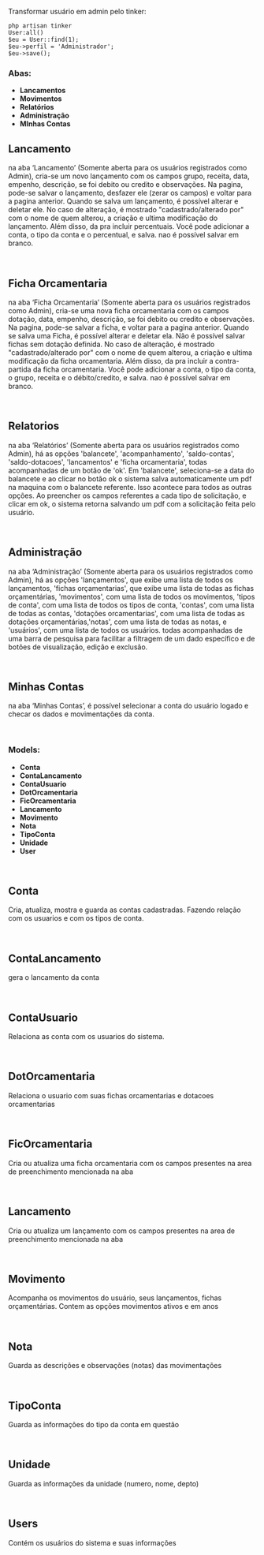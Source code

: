 Transformar usuário em admin pelo tinker:

    php artisan tinker
    User:all()
    $eu = User::find(1);
    $eu->perfil = 'Administrador';
    $eu->save();

 ### Abas:
- <b>Lancamentos</b>
- <b>Movimentos</b>
- <b>Relatórios</b>
- <b>Administração</b>
- <b>MInhas Contas</b>

## Lancamento
<p> na aba ‘Lancamento’ (Somente aberta para os usuários registrados como Admin), cria-se um novo lançamento com os campos grupo, receita, data, empenho, descrição, se foi debito ou credito e observações. Na pagina, pode-se salvar o lançamento, desfazer ele (zerar os campos) e voltar para a pagina anterior. Quando se salva um lançamento, é possível alterar e deletar ele. No caso de alteração, é mostrado "cadastrado/alterado por" com o nome de quem alterou, a criação e ultima modificação do lançamento. Além disso, da pra incluir percentuais. Você pode adicionar a conta, o tipo da conta e o percentual, e salva. nao é possível salvar em branco.</p>
<br>

## Ficha Orcamentaria
<p> na aba ‘Ficha Orcamentaria’ (Somente aberta para os usuários registrados como Admin), cria-se uma nova ficha orcamentaria com os campos dotação, data, empenho, descrição, se foi debito ou credito e observações. Na pagina, pode-se salvar a ficha, e voltar para a pagina anterior. Quando se salva uma Ficha, é possível alterar e deletar ela. Não é possível salvar fichas sem dotação definida. No caso de alteração, é mostrado "cadastrado/alterado por" com o nome de quem alterou, a criação e ultima modificação da ficha orcamentaria. Além disso, da pra incluir a contra-partida da ficha orcamentaria. Você pode adicionar a conta, o tipo da conta, o grupo, receita e o débito/credito, e salva. nao é possível salvar em branco.</p>
<br>
  
## Relatorios
<p> na aba ‘Relatórios’ (Somente aberta para os usuários registrados como Admin), há as opções 'balancete', 'acompanhamento', 'saldo-contas', 'saldo-dotacoes', 'lancamentos' e 'ficha orcamentaria', todas acompanhadas de um botão de 'ok'. Em 'balancete', seleciona-se a data do balancete e ao clicar no botão ok o sistema salva automaticamente um pdf na maquina com o balancete referente. Isso acontece para todos as outras opções. Ao preencher os campos referentes a cada tipo de solicitação, e clicar em ok, o sistema retorna salvando um pdf com a solicitação feita pelo usuário. </p>
<br>

## Administração
<p> na aba ‘Administração’ (Somente aberta para os usuários registrados como Admin), há as opções 'lançamentos', que exibe uma lista de todos os lançamentos, 'fichas orçamentarias', que exibe uma lista de todas as fichas orçamentárias, 'movimentos', com uma lista de todos os movimentos, 'tipos de conta', com uma lista de todos os tipos de conta, 'contas', com uma lista de todas as contas, 'dotações orcamentarias', com uma lista de todas as dotações orçamentárias,'notas', com uma lista de todas as notas, e 'usuários', com uma lista de todos os usuários. todas acompanhadas de uma barra de pesquisa para facilitar a filtragem de um dado específico e de botões de visualização, edição e exclusão.</p>
<br>

## Minhas Contas
<p> na aba ‘Minhas Contas’, é possível selecionar a conta do usuário logado e checar os dados e movimentações da conta.</p>
<br>

### Models:

- <b>Conta</b>
- <b>ContaLancamento</b>
- <b>ContaUsuario</b>
- <b>DotOrcamentaria</b>
- <b>FicOrcamentaria</b>
- <b>Lancamento</b>
- <b>Movimento</b>
- <b>Nota</b>
- <b>TipoConta</b>
- <b>Unidade</b>
- <b>User</b>
<br>

## Conta
<p> Cria, atualiza, mostra e guarda as contas cadastradas. Fazendo relação com os usuarios e com os tipos de conta.</p>
<br>

## ContaLancamento
<p> gera o lancamento da conta</p>
<br>

## ContaUsuario
<p> Relaciona as conta com os usuarios do sistema.</p>
<br>

## DotOrcamentaria
<p> Relaciona o usuario com suas fichas orcamentarias e dotacoes orcamentarias</p>
<br>

## FicOrcamentaria
<p> Cria ou atualiza uma ficha orcamentaria com os campos presentes na area de preenchimento mencionada na aba</p>
<br>

## Lancamento
<p> Cria ou atualiza um lançamento com os campos presentes na area de preenchimento mencionada na aba</p>
<br>

## Movimento
<p> Acompanha os movimentos do usuário, seus lançamentos, fichas orçamentárias. Contem as opções movimentos ativos e em anos</p>
<br>

## Nota
<p> Guarda as descrições e observações (notas) das movimentações</p>
<br>

## TipoConta
<p> Guarda as informações do tipo da conta em questão</p>
<br>

## Unidade
<p> Guarda as informações da unidade (numero, nome, depto)</p>
<br>

## Users
<p> Contém os usuários do sistema e suas informações</p>
<br>

